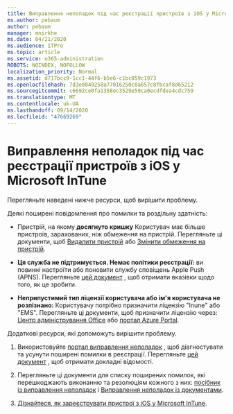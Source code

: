```yaml
---
title: Виправлення неполадок під час реєстрації пристроїв з iOS у Microsoft InTune
ms.author: pebaum
author: pebaum
manager: mnirkhe
ms.date: 04/21/2020
ms.audience: ITPro
ms.topic: article
ms.service: o365-administration
ROBOTS: NOINDEX, NOFOLLOW
localization_priority: Normal
ms.assetid: d717bcc9-1cc1-44f6-b5e6-c1bc059c1973
ms.openlocfilehash: 7d3e0049258a77016250c8a657c8fbcaf8d65212
ms.sourcegitcommit: c6692ce0fa1358ec3529e59ca0ecdfdea4cdc759
ms.translationtype: MT
ms.contentlocale: uk-UA
ms.lasthandoff: 09/14/2020
ms.locfileid: "47669269"
---
```

# <a name="troubleshoot-issues-with-enrolling-ios-devices-in-microsoft-intune"></a>Виправлення неполадок під час реєстрації пристроїв з iOS у Microsoft InTune

Перегляньте наведені нижче ресурси, щоб вирішити проблему. 
  
Деякі поширені повідомлення про помилки та роздільну здатність:
  
- Пристрій, на якому **досягнуто кришку** Користувач має більше пристроїв, зарахованих, ніж обмеження на пристрій. Перегляньте ці документи, щоб [Видалити пристрій](https://docs.microsoft.com/intune/devices-wipe) або [Змінити обмеження на пристрій](https://docs.microsoft.com/intune/enrollment-restrictions-set#set-device-limit-restrictions).
    
- **Ця служба не підтримується. Немає політики реєстрації:** ви повинні настроїти або поновити службу сповіщень Apple Push (APNS). Перегляньте [цей документ](https://docs.microsoft.com/intune/apple-mdm-push-certificate-get) , щоб отримати вказівки щодо того, як це зробити. 
    
- **Неприпустимий тип ліцензії користувача або ім'я користувача не розпізнано:** Користувачу потрібно призначити ліцензію "Inune" або "EMS". Перегляньте ці документи, щоб призначити ліцензію через: [Центр адміністрування Office](https://docs.microsoft.com/intune/licenses-assign) або [портал Azure Portal](https://docs.microsoft.com/azure/active-directory/license-users-groups).
    
Додаткові ресурси, які допоможуть вирішити проблему.
  
1. Використовуйте [портал виправлення неполадок](https://devicemanagement.microsoft.com/#blade/Microsoft_Intune_DeviceSettings/TroubleshootBlade) , щоб діагностувати та усунути поширені помилки в реєстрації. Перегляньте [цей документ](https://docs.microsoft.com/intune/help-desk-operators) , щоб отримати докладні відомості. 
    
2. Перегляньте ці документи для списку поширених помилок, які перешкоджають виконанню та резолюціям кожного з них: [посібник із виправлення неполадок](https://support.microsoft.com/help/4039809/troubleshooting-ios-device-enrollment-in-intune) і [Виправлення неполадок із документами](https://docs.microsoft.com/intune-classic/troubleshoot/troubleshoot-device-enrollment-in-intune).
    
3. [Дізнайтеся, як зареєструвати пристрої з iOS у Microsoft InTune](https://docs.microsoft.com/intune/ios-enroll).
    

